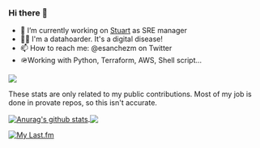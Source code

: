 ### Hi there 👋

<!--
**esanchezm/esanchezm** is a ✨ _special_ ✨ repository because its `README.md` (this file) appears on your GitHub profile.

Here are some ideas to get you started:
- 🌱 I’m currently learning ...
- 👯 I’m looking to collaborate on ...
- 🤔 I’m looking for help with ...
- ⚡ Fun fact: ...
- 💬 Ask me about ...
-->

- 🔭 I’m currently working on [Stuart](https://www.stuart.com) as SRE manager
- 🧑‍💻 I'm a datahoarder. It's a digital disease!
- 📫 How to reach me: @esanchezm on Twitter
- 🪖Working with Python, Terraform, AWS, Shell script...

![](https://komarev.com/ghpvc/?username=esanchezm)

These stats are only related to my public contributions. Most of my job is done in provate repos, so this isn't accurate.

<a href="https://github.com/anuraghazra/github-readme-stats">
  <img align="center" src="https://github-readme-stats.vercel.app/api?username=esanchezm&show_icons=true&include_all_commits=true&theme=tokyonight" alt="Anurag's github stats" />
</a>
<a href="https://github.com/anuraghazra/github-readme-stats">
  <img align="center" src="https://github-readme-stats.vercel.app/api/top-langs/?username=esanchezm&layout=compact&theme=tokyonight" />
</a>


[![My Last.fm](https://lastfm-recently-played.vercel.app/api?user=esanchezm)](https://www.last.fm/user/esanchezm)

